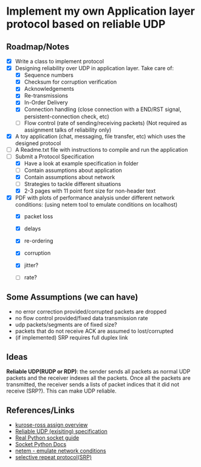 # Implement my own Application layer protocol based on reliable UDP

## Roadmap/Notes
 - [x] Write a class to implement protocol
 - [x] Designing reliability over UDP in application layer. Take care of:
   - [x] Sequence numbers
   - [x] Checksum for corruption verification
   - [x] Acknowledgements
   - [x] Re-transmissions
   - [x] In-Order Delivery
   - [x] Connection handling (close connection with a END/RST signal, persistent-connection check, etc)
   - [ ] Flow control (rate of sending/receiving packets) (Not required as assignment talks of reliability only)
 - [x] A toy application (chat, messaging, file transfer, etc) which uses the designed protocol
 - [ ] A Readme.txt file with instructions to compile and run the application
 - [ ] Submit a Protocol Specification
   - [x] Have a look at example specification in folder
   - [ ] Contain assumptions about application
   - [x] Contain assumptions about network
   - [ ] Strategies to tackle different situations
   - [x] 2-3 pages with 11 point font size for non-header text
 - [x] PDF with plots of performance analysis under different network conditions: (using netem tool to emulate conditions on localhost)
   - [x] packet loss
   - [x] delays
   - [x] re-ordering
   - [x] corruption
   - [x] jitter?
   - [ ] rate?


## Some Assumptions (we can have)
 - no error correction provided/corrupted packets are dropped
 - no flow control provided/fixed data transmission rate
 - udp packets/segments are of fixed size?
 - packets that do not receive ACK are assumed to lost/corrupted
 - (if implemented) SRP requires full duplex link


## Ideas
**Reliable UDP(RUDP or RDP)**: the sender sends all packets as normal UDP packets and the receiver indexes all the packets. Once all the packets are transmitted, the receiver sends a lists of packet indices that it did not receive (SRP?). This can make UDP reliable.


## References/Links
 - [kurose-ross assign overview](https://www.cs.grinnell.edu/~weinman/courses/CSC364/2014S/labs/reliable-data-transfer.html)
 - [Reliable UDP (exisiting) specification](https://tools.ietf.org/id/draft-ietf-sigtran-reliable-udp-00.txt)
 - [Real Python socket guide](https://realpython.com/python-sockets/)
 - [Socket Python Docs](https://docs.python.org/3/howto/sockets.html)
 - [netem - emulate network conditions](https://wiki.linuxfoundation.org/networking/netem?utm_medium=twitter&utm_source=twitterfeed)
 - [selective repeat protocol(SRP)](https://www.geeksforgeeks.org/sliding-window-protocol-set-3-selective-repeat/)

